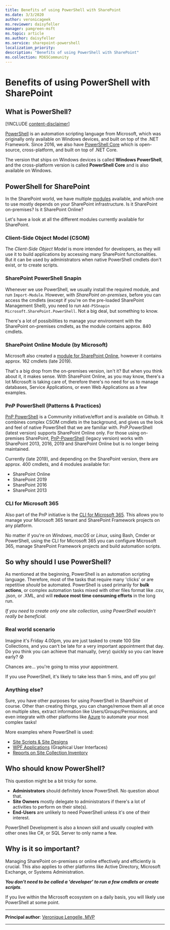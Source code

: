 ```yaml
---
title: Benefits of using PowerShell with SharePoint
ms.date: 3/3/2020
author: veronicageek
ms.reviewer: daisyfeller
manager: pamgreen-msft
ms.topic: article
ms.author: daisyfeller
ms.service: sharepoint-powershell
localization_priority: 
description: "Benefits of using PowerShell with SharePoint"
ms.collection: M365Community
---
```


# Benefits of using PowerShell with SharePoint

## What is PowerShell?

[!INCLUDE [content-disclaimer](includes/content-disclaimer.md)]

[PowerShell](/windows-server/administration/windows-commands/powershell) is an automation scripting language from Microsoft, which was originally only available on Windows devices, and built on top of the .NET Framework.
Since 2016, we also have [PowerShell Core](https://github.com/PowerShell/PowerShell) which is open-source, cross-platform, and built on top of .NET Core.

The version that ships on Windows devices is called **Windows PowerShell**, and the cross-platform version is called **PowerShell Core** and is also available on Windows.

## PowerShell for SharePoint

In the SharePoint world, we have multiple [modules](/powershell/module/microsoft.powershell.core/about/about_modules) available, and which one to use mostly depends on your SharePoint infrastructure. Is it SharePoint on-premises? Is it SharePoint Online?

Let's have a look at all the different modules currently available for SharePoint.

### Client-Side Object Model (CSOM)

The _Client-Side Object Model_ is more intended for developers, as they will use it to build applications by accessing many SharePoint functionalities. But it can be used by administrators when native PowerShell cmdlets don't exist, or to create scripts.

### SharePoint PowerShell Snapin

Whenever we use PowerShell, we usually install the required module, and run ```Import-Module```. However, with _SharePoint on-premises_, before you can access the cmdlets (except if you're on the pre-loaded SharePoint Management Shell), you need to run ```Add-PSSnapin Microsoft.SharePoint.PowerShell```. Not a big deal, but something to know.

There's a lot of possibilities to manage your environment with the SharePoint on-premises cmdlets, as the module contains approx. 840 cmdlets.

### SharePoint Online Module (by Microsoft)

Microsoft also created a [module for SharePoint Online](https://www.microsoft.com/download/details.aspx?id=35588), however it contains approx. 162 cmdlets (late 2019).

That's a big drop from the on-premises version, isn't it? But when you think about it, it makes sense. With SharePoint Online, as you may know, there's a lot Microsoft is taking care of, therefore there's no need for us to manage databases, Service Applications, or even Web Applications as a few examples.

### PnP PowerShell (Patterns & Practices)

[PnP PowerShell](https://github.com/pnp/powershell) is a Community initiative/effort and is available on Github.
It combines complex CSOM cmdlets in the background, and gives us the look and feel of native PowerShell that we are familiar with. PnP.PowerShell (latest version) supports SharePoint Online only. For those using on-premises SharePoint, [PnP-PowerShell](https://github.com/pnp/PnP-PowerShell) (legacy version) works with SharePoint 2013, 2016, 2019 and SharePoint Online but is no longer being maintained.

Currently (late 2019), and depending on the SharePoint version, there are approx. 400 cmdlets, and 4 modules available for:

- SharePoint Online
- SharePoint 2019
- SharePoint 2016
- SharePoint 2013

### CLI for Microsoft 365

Also part of the PnP initiative is the [CLI for Microsoft 365](https://pnp.github.io/cli-microsoft365/). This allows you to manage your Microsoft 365 tenant and SharePoint Framework projects on any platform.

No matter if you're on _Windows_, _macOS_ or _Linux_, using Bash, Cmder or PowerShell, using the CLI for Microsoft 365 you can configure Microsoft 365, manage SharePoint Framework projects and build automation scripts.

## So why should I use PowerShell?

As mentioned at the beginning, PowerShell is an automation scripting language. Therefore, most of the tasks that require many 'clicks' or are repetitive _should_ be automated.
PowerShell is used primarily for **bulk actions**, or complex automation tasks mixed with other files format like .csv, .json, or .XML, and will **reduce most time consuming efforts** in the long run.

_If you need to create only one site collection, using PowerShell wouldn't really be beneficial._

### Real world scenario

Imagine it's Friday 4.00pm, you are just tasked to create 100 Site Collections, and you can't be late for a very important appointment that day. Do you think you can achieve that manually, (very) quickly so you can leave early? :cold_sweat:

Chances are... you're going to miss your appointment.

If you use PowerShell, it's likely to take less than 5 mins, and off you go!

### Anything else?

Sure, you have other purposes for using PowerShell in SharePoint of course.
Other than creating things, you can change/remove them all at once on multiple sites, extract information like Users/Groups/Permissions, and even integrate with other platforms like [Azure](https://azure.microsoft.com/) to automate your most complex tasks!

More examples where PowerShell is used:

- [Site Scripts & Site Designs](/sharepoint/dev/declarative-customization/site-design-overview)
- [WPF Applications](/dotnet/framework/wpf/getting-started/) (Graphical User Interfaces)
- [Reports on Site Collection Inventory](https://veronicageek.com/sharepoint/sharepoint-2013/get-nested-folders-files-count-folder-size-and-more-in-spo-document-libraries-using-powershell-pnp/2019/09/)

## Who should know PowerShell?

This question might be a bit tricky for some.

- **Administrators** should definitely know PowerShell. No question about that.
- **Site Owners** mostly delegate to administrators if there's a lot of activities to perform on their site(s).
- **End-Users** are unlikely to need PowerShell unless it's one of their interest.

PowerShell Development is also a known skill and usually coupled with other ones like C#, or SQL Server to only name a few.

## Why is it so important?

Managing SharePoint on-premises or online effectively and efficiently is crucial. This also applies to other platforms like Active Directory, Microsoft Exchange, or Systems Administration.

**_You don't need to be called a 'developer' to run a few cmdlets or create scripts_**.

If you live within the Microsoft ecosystem on a daily basis, you will likely use PowerShell at some point.

---

**Principal author**: [Veronique Lengelle, MVP](https://www.linkedin.com/in/veronique-lengelle-48a71b31)

---
